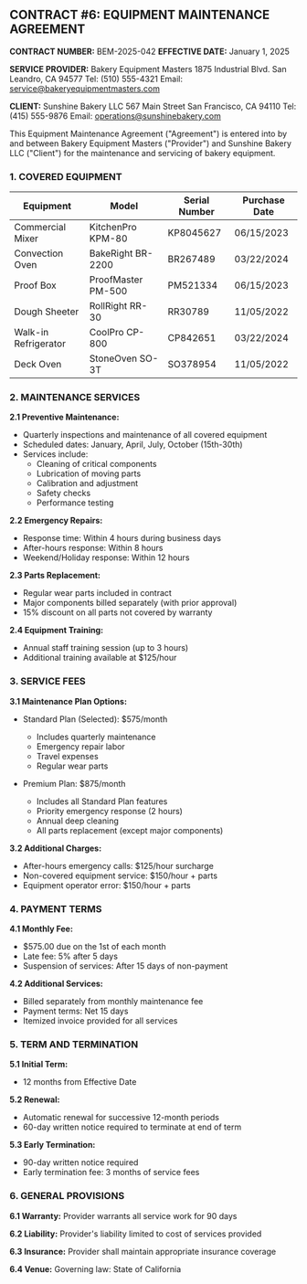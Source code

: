 ## CONTRACT #6: EQUIPMENT MAINTENANCE AGREEMENT

**CONTRACT NUMBER:** BEM-2025-042
**EFFECTIVE DATE:** January 1, 2025

**SERVICE PROVIDER:**
Bakery Equipment Masters
1875 Industrial Blvd.
San Leandro, CA 94577
Tel: (510) 555-4321
Email: service@bakeryequipmentmasters.com

**CLIENT:**
Sunshine Bakery LLC
567 Main Street
San Francisco, CA 94110
Tel: (415) 555-9876
Email: operations@sunshinebakery.com

This Equipment Maintenance Agreement ("Agreement") is entered into by and between Bakery Equipment Masters ("Provider") and Sunshine Bakery LLC ("Client") for the maintenance and servicing of bakery equipment.

### 1. COVERED EQUIPMENT

| Equipment | Model | Serial Number | Purchase Date |
|-----------|-------|---------------|---------------|
| Commercial Mixer | KitchenPro KPM-80 | KP8045627 | 06/15/2023 |
| Convection Oven | BakeRight BR-2200 | BR267489 | 03/22/2024 |
| Proof Box | ProofMaster PM-500 | PM521334 | 06/15/2023 |
| Dough Sheeter | RollRight RR-30 | RR30789 | 11/05/2022 |
| Walk-in Refrigerator | CoolPro CP-800 | CP842651 | 03/22/2024 |
| Deck Oven | StoneOven SO-3T | SO378954 | 11/05/2022 |

### 2. MAINTENANCE SERVICES

**2.1 Preventive Maintenance:**
- Quarterly inspections and maintenance of all covered equipment
- Scheduled dates: January, April, July, October (15th-30th)
- Services include:
  * Cleaning of critical components
  * Lubrication of moving parts
  * Calibration and adjustment
  * Safety checks
  * Performance testing

**2.2 Emergency Repairs:**
- Response time: Within 4 hours during business days
- After-hours response: Within 8 hours
- Weekend/Holiday response: Within 12 hours

**2.3 Parts Replacement:**
- Regular wear parts included in contract
- Major components billed separately (with prior approval)
- 15% discount on all parts not covered by warranty

**2.4 Equipment Training:**
- Annual staff training session (up to 3 hours)
- Additional training available at $125/hour

### 3. SERVICE FEES

**3.1 Maintenance Plan Options:**
- Standard Plan (Selected): $575/month
  * Includes quarterly maintenance
  * Emergency repair labor
  * Travel expenses
  * Regular wear parts

- Premium Plan: $875/month
  * Includes all Standard Plan features
  * Priority emergency response (2 hours)
  * Annual deep cleaning
  * All parts replacement (except major components)

**3.2 Additional Charges:**
- After-hours emergency calls: $125/hour surcharge
- Non-covered equipment service: $150/hour + parts
- Equipment operator error: $150/hour + parts

### 4. PAYMENT TERMS

**4.1 Monthly Fee:**
- $575.00 due on the 1st of each month
- Late fee: 5% after 5 days
- Suspension of services: After 15 days of non-payment

**4.2 Additional Services:**
- Billed separately from monthly maintenance fee
- Payment terms: Net 15 days
- Itemized invoice provided for all services

### 5. TERM AND TERMINATION

**5.1 Initial Term:**
- 12 months from Effective Date

**5.2 Renewal:**
- Automatic renewal for successive 12-month periods
- 60-day written notice required to terminate at end of term

**5.3 Early Termination:**
- 90-day written notice required
- Early termination fee: 3 months of service fees

### 6. GENERAL PROVISIONS

**6.1 Warranty:**
Provider warrants all service work for 90 days

**6.2 Liability:**
Provider's liability limited to cost of services provided

**6.3 Insurance:**
Provider shall maintain appropriate insurance coverage

**6.4 Venue:**
Governing law: State of California